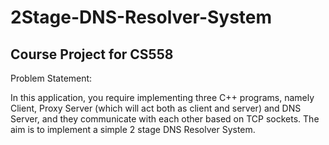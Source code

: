 # 2Stage-DNS-Resolver-System
Course Project for CS558 
-----------------------------------------------------------------------------------------------------------
Problem Statement:

In this application, you require implementing three C++ programs, namely Client, Proxy Server
(which will act both as client and server) and DNS Server, and they communicate with each other
based on TCP sockets. The aim is to implement a simple 2 stage DNS Resolver System.

